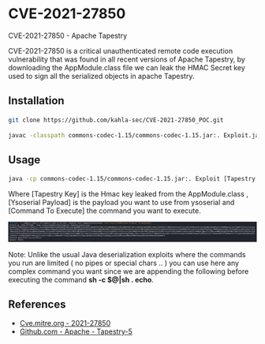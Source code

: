 # CVE-2021-27850

CVE-2021-27850 - Apache Tapestry

CVE-2021-27850 is a critical unauthenticated remote code execution vulnerability that was found in all recent versions of Apache Tapestry, by downloading the AppModule.class file we can leak the HMAC Secret key used to sign all the serialized objects in apache Tapestry.

## Installation

```bash
git clone https://github.com/kahla-sec/CVE-2021-27850_POC.git
```

```bash
javac -classpath commons-codec-1.15/commons-codec-1.15.jar:. Exploit.java
```

## Usage

```bash
java -cp commons-codec-1.15/commons-codec-1.15.jar:. Exploit [Tapestry Key] [Ysoserial Payload] [Command To Execute]
```

Where [Tapestry Key] is the Hmac key leaked from the AppModule.class , [Ysoserial Payload] is the payload you want to use from ysoserial and [Command To Execute] the command you want to execute.

![CVE-2021-27850 Example](../assets/images/tapestry.png)

Note: Unlike the usual Java deserialization exploits where the commands you run are limited ( no pipes or special chars .. ) you can use here any complex command you want since we are appending the following before executing the command **sh -c $@|sh . echo**.

## References

- [Cve.mitre.org - 2021-27850](http://cve.mitre.org/cgi-bin/cvename.cgi?name=2021-27850)
- [Github.com - Apache - Tapestry-5](https://github.com/apache/tapestry-5)
